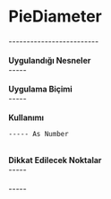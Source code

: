 # PieDiameter

\-------------------------\
\
**Uygulandığı Nesneler**\
\-----\
\
**Uygulama Biçimi**\
\-----\
\
**Kullanımı**

```
----- As Number
```

\
**Dikkat Edilecek Noktalar**\
\-----\
\
\-----
